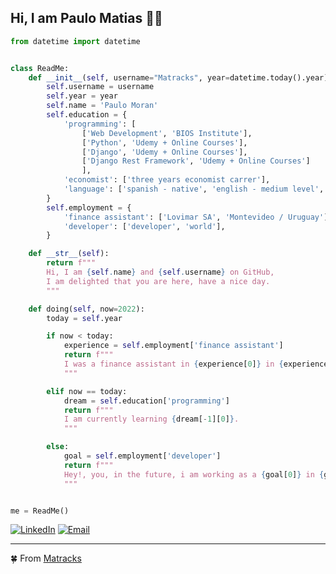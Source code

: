 ## Hi, I am Paulo Matias :curly_haired_man:

```python
from datetime import datetime


class ReadMe:
    def __init__(self, username="Matracks", year=datetime.today().year):
        self.username = username
        self.year = year
        self.name = 'Paulo Moran'
        self.education = {
            'programming': [
                ['Web Development', 'BIOS Institute'],
                ['Python', 'Udemy + Online Courses'],
                ['Django', 'Udemy + Online Courses'],
                ['Django Rest Framework', 'Udemy + Online Courses']
                ],
            'economist': ['three years economist carrer'],
            'language': ['spanish - native', 'english - medium level', 'chinese - HSK II']
        }
        self.employment = {
            'finance assistant': ['Lovimar SA', 'Montevideo / Uruguay'],
            'developer': ['developer', 'world'],
        }

    def __str__(self):
        return f"""
        Hi, I am {self.name} and {self.username} on GitHub,
        I am delighted that you are here, have a nice day.
        """

    def doing(self, now=2022):
        today = self.year

        if now < today:
            experience = self.employment['finance assistant']
            return f"""
            I was a finance assistant in {experience[0]} in {experience[1]}.
            """

        elif now == today:
            dream = self.education['programming']
            return f"""
            I am currently learning {dream[-1][0]}.
            """

        else:
            goal = self.employment['developer']
            return f"""
            Hey!, you, in the future, i am working as a {goal[0]} in {goal[1]}.
            """


me = ReadMe()
```
<p align="center">

<a href="https://www.linkedin.com/in/paulo-matias-moran-almada-65159b24b"><img alt="LinkedIn" src="https://img.shields.io/badge/LinkedIn-Paulo Moran-blue?style=flat-square&logo=linkedin"></a>  <a href="mailto:matiasmoran05@gmail.com"><img alt="Email" src="https://img.shields.io/badge/Email-matiasmoran05@gmail.com-blue?style=flat-square&logo=gmail"></a>

</p>

---
:four_leaf_clover: From [Matracks](https://github.com/Matracks)
